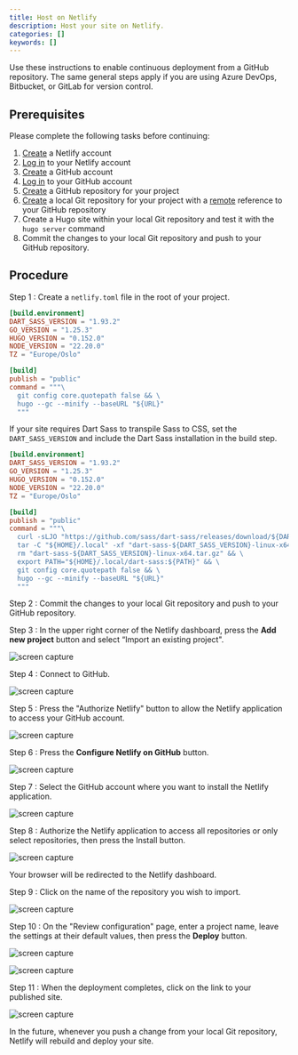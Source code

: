 ```yaml
---
title: Host on Netlify
description: Host your site on Netlify.
categories: []
keywords: []
---
```


Use these instructions to enable continuous deployment from a GitHub repository. The same general steps apply if you are using Azure DevOps, Bitbucket, or GitLab for version control.

## Prerequisites

Please complete the following tasks before continuing:

1. [Create](https://app.netlify.com/signup) a Netlify account
1. [Log in](https://app.netlify.com/login) to your Netlify account
1. [Create](https://github.com/signup) a GitHub account
1. [Log in](https://github.com/login) to your GitHub account
1. [Create](https://github.com/new) a GitHub repository for your project
1. [Create](https://git-scm.com/docs/git-init) a local Git repository for your project with a [remote](https://git-scm.com/docs/git-remote) reference to your GitHub repository
1. Create a Hugo site within your local Git repository and test it with the `hugo server` command
1. Commit the changes to your local Git repository and push to your GitHub repository.

## Procedure

<!-- Using "text" as the code block language because "toml" looks terrible. -->

Step 1
: Create a `netlify.toml` file in the root of your project.

  ```toml {file="netlify.toml" copy=true}
  [build.environment]
  DART_SASS_VERSION = "1.93.2"
  GO_VERSION = "1.25.3"
  HUGO_VERSION = "0.152.0"
  NODE_VERSION = "22.20.0"
  TZ = "Europe/Oslo"

  [build]
  publish = "public"
  command = """\
    git config core.quotepath false && \
    hugo --gc --minify --baseURL "${URL}"
    """
  ```

  If your site requires Dart Sass to transpile Sass to CSS, set the `DART_SASS_VERSION` and include the Dart Sass installation in the build step.

  ```toml {file="netlify.toml" copy=true}
  [build.environment]
  DART_SASS_VERSION = "1.93.2"
  GO_VERSION = "1.25.3"
  HUGO_VERSION = "0.152.0"
  NODE_VERSION = "22.20.0"
  TZ = "Europe/Oslo"

  [build]
  publish = "public"
  command = """\
    curl -sLJO "https://github.com/sass/dart-sass/releases/download/${DART_SASS_VERSION}/dart-sass-${DART_SASS_VERSION}-linux-x64.tar.gz" && \
    tar -C "${HOME}/.local" -xf "dart-sass-${DART_SASS_VERSION}-linux-x64.tar.gz" && \
    rm "dart-sass-${DART_SASS_VERSION}-linux-x64.tar.gz" && \
    export PATH="${HOME}/.local/dart-sass:${PATH}" && \
    git config core.quotepath false && \
    hugo --gc --minify --baseURL "${URL}"
    """
  ```

Step 2
: Commit the changes to your local Git repository and push to your GitHub repository.

Step 3
: In the upper right corner of the Netlify dashboard, press the **Add new project** button and select “Import an existing project".

  ![screen capture](netlify-01.png)

Step 4
: Connect to GitHub.

  ![screen capture](netlify-02.png)

Step 5
: Press the "Authorize Netlify" button to allow the Netlify application to access your GitHub account.

  ![screen capture](netlify-03.png)

Step 6
: Press the **Configure Netlify on GitHub** button.
  
  ![screen capture](netlify-04.png)

Step 7
: Select the GitHub account where you want to install the Netlify application.

  ![screen capture](netlify-05.png)

Step 8
: Authorize the Netlify application to access all repositories or only select repositories, then press the Install button.

  ![screen capture](netlify-06.png)

Your browser will be redirected to the Netlify dashboard.

Step 9
: Click on the name of the repository you wish to import.

  ![screen capture](netlify-07.png)

Step 10
: On the "Review configuration" page, enter a project name, leave the settings at their default values, then press the **Deploy** button.

  ![screen capture](netlify-08.png)

  ![screen capture](netlify-09.png)

Step 11
: When the deployment completes, click on the link to your published site.

  ![screen capture](netlify-10.png)

In the future, whenever you push a change from your local Git repository, Netlify will rebuild and deploy your site.
